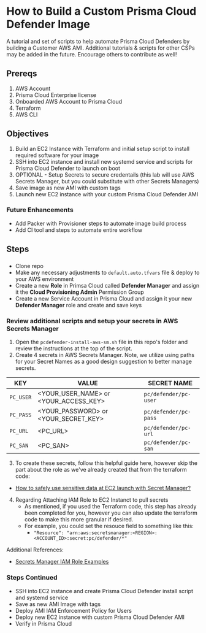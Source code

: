 # How to Build a Custom Prisma Cloud Defender Image
A tutorial and set of scripts to help automate Prisma Cloud Defenders by building a Customer AWS AMI.  Additional tutorials & scripts for other CSPs may be added in the future.  Encourage others to contribute as well!

## Prereqs
1. AWS Account
2. Prisma Cloud Enterprise license
3. Onboarded AWS Account to Prisma Cloud
4. Terraform
5. AWS CLI

## Objectives
1. Build an EC2 Instance with Terraform and initial setup script to install required software for your image
2. SSH into EC2 instance and install new systemd service and scripts for Prisma Cloud Defender to launch on boot
3. OPTIONAL - Setup Secrets to secure credentails (this lab will use AWS Secrets Manager, but you could substitute with other Secrets Managers)
4. Save image as new AMI with custom tags
5. Launch new EC2 instance with your custom Prisma Cloud Defender AMI

### Future Enhancements
- Add Packer with Provisioner steps to automate image build process
- Add CI tool and steps to automate entire workflow

## Steps

### 
- Clone repo
- Make any necessary adjustments to `default.auto.tfvars` file & deploy to your AWS environment
- Create a new **Role** in Primsa Cloud called **Defender Manager** and assign it the **Cloud Provisioning Admin** Permission Group
- Create a new Service Account in Prisma Cloud and assign it your new **Defender Manager** role and create and save keys


### Review additional scripts and setup your secrets in AWS Secrets Manager
   
1. Open the `pcdefender-install-aws-sm.sh` file in this repo's folder and review the instructions at the top of the script.
2. Create 4 secrets in AWS Secrets Manager.  Note, we utilize using paths for your Secret Names as a good design suggestion to better manage secrets.    
    
| KEY | VALUE | SECRET NAME |
|-----|-------|-------------|
| `PC_USER` | <YOUR_USER_NAME> or <YOUR_ACCESS_KEY> | `pc/defender/pc-user` |
| `PC_PASS` | <YOUR_PASSWORD> or <YOUR_SECRET_KEY> | `pc/defender/pc-pass` |
| `PC_URL` | <PC_URL> | `pc/defender/pc-url` |
| `PC_SAN` | <PC_SAN> | `pc/defender/pc-san` |

3. To create these secrets, follow this helpful guide here, however skip the part about the role as we've already created that from the terraform code:
- [How to safely use sensitive data at EC2 launch with Secret Manager?](https://filip5114.github.io/ec2-user-data-secret/)
4. Regarding Attaching IAM Role to EC2 Instanct to pull secrets
    - As mentioned, if you used the Terraform code, this step has already been completed for you, however you can also update the terraform code to make this more granular if desired.  
    - For example, you could set the resouce field to something like this: 
        - `"Resource": "arn:aws:secretsmanager:<REGION>:<ACCOUNT_ID>:secret:pc/defender/*"` 
         
Additional References: 
- [Secrets Manager IAM Role Examples](https://docs.aws.amazon.com/mediaconnect/latest/ug/iam-policy-examples-asm-secrets.html)


### Steps Continued
- SSH into EC2 instance and create Prisma Cloud Defender install script and systemd service
- Save as new AMI Image with tags
- Deploy AMI IAM Enforcement Policy for Users
- Deploy new EC2 instance with custom Prisma Cloud Defender AMI
- Verify in Prisma Cloud
